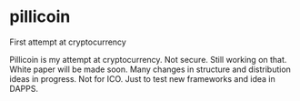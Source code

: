 # pillicoin
First attempt at cryptocurrency

Pillicoin is my attempt at cryptocurrency. Not secure. Still working on that. White paper will be made soon. Many changes in structure and distribution ideas in progress. Not for ICO. Just to test new frameworks and idea in DAPPS.
